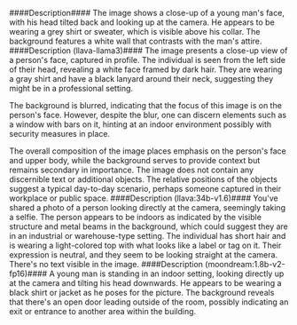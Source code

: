####Description####
The image shows a close-up of a young man's face, with his head tilted back and looking up at the camera. He appears to be wearing a grey shirt or sweater, which is visible above his collar. The background features a white wall that contrasts with the man's attire.
####Description (llava-llama3)####
The image presents a close-up view of a person's face, captured in profile. The individual is seen from the left side of their head, revealing a white face framed by dark hair. They are wearing a gray shirt and have a black lanyard around their neck, suggesting they might be in a professional setting.

The background is blurred, indicating that the focus of this image is on the person's face. However, despite the blur, one can discern elements such as a window with bars on it, hinting at an indoor environment possibly with security measures in place.

The overall composition of the image places emphasis on the person's face and upper body, while the background serves to provide context but remains secondary in importance. The image does not contain any discernible text or additional objects. The relative positions of the objects suggest a typical day-to-day scenario, perhaps someone captured in their workplace or public space.
####Description (llava:34b-v1.6)####
You've shared a photo of a person looking directly at the camera, seemingly taking a selfie. The person appears to be indoors as indicated by the visible structure and metal beams in the background, which could suggest they are in an industrial or warehouse-type setting. The individual has short hair and is wearing a light-colored top with what looks like a label or tag on it. Their expression is neutral, and they seem to be looking straight at the camera. There's no text visible in the image.
####Description (moondream:1.8b-v2-fp16)####
A young man is standing in an indoor setting, looking directly up at the camera and tilting his head downwards. He appears to be wearing a black shirt or jacket as he poses for the picture. The background reveals that there's an open door leading outside of the room, possibly indicating an exit or entrance to another area within the building.
